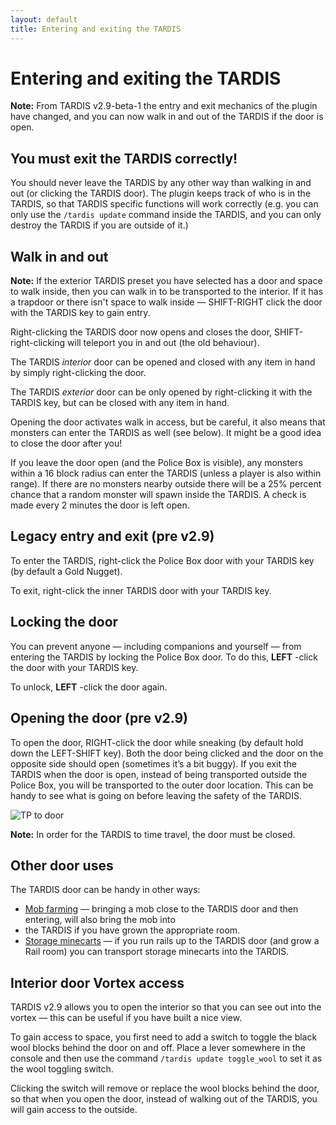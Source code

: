 ```yaml
---
layout: default
title: Entering and exiting the TARDIS
---
```


# Entering and exiting the TARDIS

**Note:** From TARDIS v2.9-beta-1 the entry and exit mechanics of the plugin have changed, and you can now walk in and
out of the TARDIS if the door is open.

## You must exit the TARDIS correctly!

You should never leave the TARDIS by any other way than walking in and out (or clicking the TARDIS door). The plugin
keeps track of who is in the TARDIS, so that TARDIS specific functions will work correctly (e.g. you can only use the
`/tardis update` command inside the TARDIS, and you can only destroy the TARDIS if you are outside of it.)

## Walk in and out

**Note:** If the exterior TARDIS preset you have selected has a door and space to walk inside, then you can walk in to
be transported to the interior. If it has a trapdoor or there isn't space to walk inside — SHIFT-RIGHT click the door
with the TARDIS key to gain entry.

Right-clicking the TARDIS door now opens and closes the door, SHIFT-right-clicking will teleport you in and out (the old
behaviour).

The TARDIS _interior_ door can be opened and closed with any item in hand by simply right-clicking the door.

The TARDIS _exterior_ door can be only opened by right-clicking it with the TARDIS key, but can be closed with any item
in hand.

Opening the door activates walk in access, but be careful, it also means that monsters can enter the TARDIS as well (see
below). It might be a good idea to close the door after you!

If you leave the door open (and the Police Box is visible), any monsters within a 16 block radius can enter the TARDIS
(unless a player is also within range). If there are no monsters nearby outside there will be a 25% percent chance that
a random monster will spawn inside the TARDIS. A check is made every 2 minutes the door is left open.

## Legacy entry and exit (pre v2.9)

To enter the TARDIS, right-click the Police Box door with your TARDIS key (by default a Gold Nugget).

To exit, right-click the inner TARDIS door with your TARDIS key.

## Locking the door

You can prevent anyone — including companions and yourself — from entering the TARDIS by locking the Police Box door. To
do this, **LEFT** -click the door with your TARDIS key.

To unlock, **LEFT** -click the door again.

## Opening the door (pre v2.9)

To open the door, RIGHT-click the door while sneaking (by default hold down the LEFT-SHIFT key). Both the door being
clicked and the door on the opposite side should open (sometimes it’s a bit buggy). If you exit the TARDIS when the door
is open, instead of being transported outside the Police Box, you will be transported to the outer door location. This
can be handy to see what is going on before leaving the safety of the TARDIS.

![TP to door](images/docs/tp-to-door.jpg)

**Note:** In order for the TARDIS to time travel, the door must be closed.

## Other door uses

The TARDIS door can be handy in other ways:

- [Mob farming](farming.html) — bringing a mob close to the TARDIS door and then entering, will also bring the mob into
- the TARDIS if you have grown the appropriate room.
- [Storage minecarts](rail-room.html) — if you run rails up to the TARDIS door (and grow a Rail room) you can transport
  storage minecarts into the TARDIS.

## Interior door Vortex access

TARDIS v2.9 allows you to open the interior so that you can see out into the vortex — this can be useful if you have
built a nice view.

To gain access to space, you first need to add a switch to toggle the black wool blocks behind the door on and off.
Place a lever somewhere in the console and then use the command `/tardis update toggle_wool` to set it as the wool
toggling switch.

Clicking the switch will remove or replace the wool blocks behind the door, so that when you open the door, instead of
walking out of the TARDIS, you will gain access to the outside.
